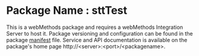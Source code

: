 # Package Name : sttTest
This is a webMethods package and requires a webMethods Integration Server to host it. Package versioning and configuration can be found in the package [manifest](./sttTest/manifest.v3) file. Service and API documentation is available on the package's home page http://&lt;server&gt;:&lt;port&gt;/&lt;packagename>.